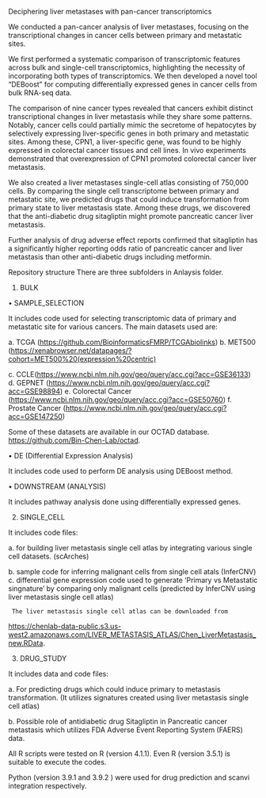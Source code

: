 Deciphering liver metastases with pan-cancer transcriptomics

We conducted a pan-cancer analysis of liver metastases, focusing on the transcriptional changes in cancer cells between primary and metastatic sites. 

We first performed a systematic comparison of transcriptomic features
across bulk and single-cell transcriptomics, highlighting the necessity of incorporating both
types of transcriptomics. We then developed a novel tool “DEBoost” for computing differentially expressed genes in cancer cells from bulk RNA-seq data.  

The comparison of nine cancer types revealed that cancers exhibit distinct transcriptional changes in liver metastasis while they   share   some   patterns.  Notably, cancer   cells   could   partially   mimic   the  secretome   of hepatocytes by selectively expressing liver-specific genes in both primary and metastatic sites. Among these, CPN1, a liver-specific gene, was found to be highly expressed in colorectal cancer tissues and cell lines. In vivo experiments demonstrated that overexpression of CPN1 promoted colorectal cancer liver metastasis. 

We also created a liver metastases single-cell atlas consisting of 750,000 cells. By comparing the single cell transcriptome between primary and metastatic site, we predicted drugs that could induce transformation from primary state to liver metastasis state. Among these drugs, we   discovered   that   the   anti-diabetic   drug   sitagliptin   might   promote pancreatic cancer liver metastasis. 

Further analysis of drug adverse effect reports confirmed that sitagliptin has a significantly higher reporting odds ratio of pancreatic cancer and liver metastasis than other anti-diabetic drugs including metformin. 

Repository structure
There are three subfolders in Anlaysis folder.
1.	BULK

•	SAMPLE_SELECTION

It includes code used for selecting transcriptomic data of primary and metastatic site for 
various cancers. The main datasets used are: 
          
a.	TCGA (https://github.com/BioinformaticsFMRP/TCGAbiolinks)
b.	MET500 (https://xenabrowser.net/datapages/?cohort=MET500%20(expression%20centric)

c.	CCLE(https://www.ncbi.nlm.nih.gov/geo/query/acc.cgi?acc=GSE36133)
d.	GEPNET (https://www.ncbi.nlm.nih.gov/geo/query/acc.cgi?acc=GSE98894)
e.	Colorectal Cancer (https://www.ncbi.nlm.nih.gov/geo/query/acc.cgi?acc=GSE50760)
f.	Prostate Cancer (https://www.ncbi.nlm.nih.gov/geo/query/acc.cgi?acc=GSE147250)


Some of these datasets are available in our OCTAD database. https://github.com/Bin-Chen-Lab/octad.

•	DE (Differential Expression Analysis)

It includes code used to perform DE analysis using DEBoost method.

•	DOWNSTREAM (ANALYSIS)

It includes pathway analysis done using differentially expressed genes.

2.	SINGLE_CELL

It includes code files:

a.	for building liver metastasis single cell atlas by integrating various single cell datasets. (scArches)

b.	sample code for inferring malignant cells from single cell atals (InferCNV)
c.	differential gene expression code used to generate ‘Primary vs Metastatic singnature’ by comparing only malignant cells (predicted by InferCNV using liver metastasis single cell atlas)

     The liver metastasis single cell atlas can be downloaded from  
https://chenlab-data-public.s3.us-west2.amazonaws.com/LIVER_METASTASIS_ATLAS/Chen_LiverMetastasis_new.RData.  


3.	DRUG_STUDY

It includes data and code files:

a.	For predicting drugs which could induce primary to metastasis transformation. 
(It utilizes signatures created using liver metastasis single cell atlas)

b.	Possible role of antidiabetic drug Sitagliptin in Pancreatic cancer metastasis which utilizes FDA Adverse Event Reporting System (FAERS) data.


All R scripts were tested on R (version 4.1.1). Even R (version 3.5.1) is suitable to execute the codes. 

Python (version 3.9.1 and 3.9.2 ) were used for drug prediction and scanvi integration respectively. 



